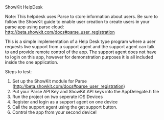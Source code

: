 ShowKit HelpDesk

Note: This helpdesk uses Parse to store information about users. Be sure to follow the ShowKit guide to enable user creation to create users in your parse app using parse cloud: http://beta.showkit.com/docs#parse_user_registration


This is a simple implementation of a Help Desk type program where a user requests live support from a support agent and the support agent can talk to and provide remote control of the app. The support agent does not have to login on this app, however for demonstration purposes it is all included inside the one application.

Steps to test:

1. Set up the ShowKit module for Parse (http://beta.showkit.com/docs#parse_user_registration)
2. Put your Parse API Key and ShowKit API keys into the AppDelegate.h file
3. Run the project on two seperate iOS Devices
4. Register and login as a support agent on one device
5. Call the support agent using the get support button.
6. Control the app from your second device!